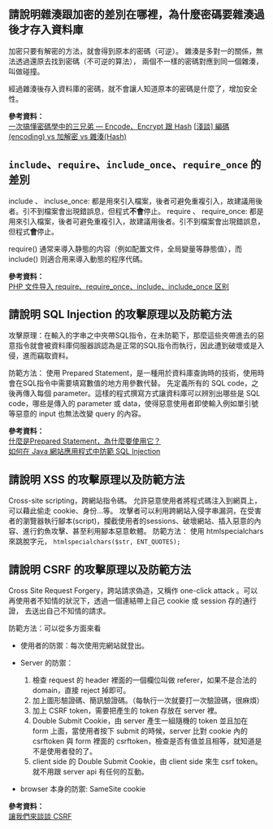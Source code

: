 ## 請說明雜湊跟加密的差別在哪裡，為什麼密碼要雜湊過後才存入資料庫  
加密只要有解密的方法，就會得到原本的密碼（可逆）。
雜湊是多對一的關係，無法透過還原去找到密碼（不可逆的算法），
兩個不一樣的密碼對應到同一個雜湊，叫做碰撞。

經過雜湊後存入資料庫的密碼，就不會讓人知道原本的密碼是什麼了，增加安全性。

**參考資料：**  
[一次搞懂密碼學中的三兄弟 — Encode、Encrypt 跟 Hash](https://medium.com/starbugs/what-are-encoding-encrypt-and-hashing-4b03d40e7b0c)
[[淺談] 編碼(encoding) vs 加解密 vs 雜湊(Hash)](https://dotblogs.com.tw/daniel/2019/05/06/223004)

## `include`、`require`、`include_once`、`require_once` 的差別

include 、 incluse_once: 都是用來引入檔案，後者可避免重複引入，故建議用後者。引不到檔案會出現錯誤息，但程式**不會**停止。
require 、 require_once: 都是用來引入檔案，後者可避免重複引入，故建議用後者。引不到檔案會出現錯誤息，但程式**會**停止。

require() 通常来導入静態的内容（例如配置文件，全局變量等静態值），而 include() 则適合用来導入動態的程序代碼。

**參考資料：**  
[PHP 文件导入 require、require_once、include、include_once 区别](https://blog.mimvp.com/article/7510.html)

## 請說明 SQL Injection 的攻擊原理以及防範方法

攻擊原理：在輸入的字串之中夾帶SQL指令，在未防範下，那麼這些夾帶進去的惡意指令就會被資料庫伺服器誤認為是正常的SQL指令而執行，因此遭到破壞或是入侵，進而竊取資料。

防範方法： 使用 Prepared Statement，是一種用於資料庫查詢時的技術，使用時會在SQL指令中需要填寫數值的地方用參數代替。
先定義所有的 SQL code，之後再傳入每個 parameter。這樣的程式撰寫方式讓資料庫可以辨別出哪些是 SQL code，哪些是傳入的 parameter 或 data，使得惡意使用者即使輸入例如單引號等惡意的 input 也無法改變 query 的內容。

**參考資料：**  
[什麼是Prepared Statement，為什麼要使用它？](https://weikaiwei.com/web/what-is-prepared-statement/)  
[如何在 Java 網站應用程式中防範 SQL Injection](http://neuron.csie.ntust.edu.tw/homework/101/CC/homework/homework2-1/B9807002-1/B9807002.htm)



##  請說明 XSS 的攻擊原理以及防範方法

Cross-site scripting，跨網站指令碼。
允許惡意使用者將程式碼注入到網頁上，可以藉此偷走 cookie、身份...等。
攻擊者可以利用跨網站入侵字串漏洞，在受害者的瀏覽器執行腳本(script)，攔截使用者的sessions、破壞網站、插入惡意的內容、進行釣魚攻擊、甚至利用腳本惡意軟體。
防範方法： 使用 htmlspecialchars 來跳脫字元， `htmlspecialchars($str, ENT_QUOTES);`


## 請說明 CSRF 的攻擊原理以及防範方法

 Cross Site Request Forgery，跨站請求偽造，又稱作 one-click attack 。可以再使用者不知情的狀況下，透過一個連結帶上自己 cookie 或 session 存的通行證， 去送出自己不知情的請求。
 
防範方法：可以從多方面來看  
* 使用者的防禦：每次使用完網站就登出。  
* Server 的防禦：  

  1.  檢查 request 的 header 裡面的一個欄位叫做 referer，如果不是合法的 domain，直接 reject 掉即可。  
  2. 加上圖形驗證碼、簡訊驗證碼。（每執行一次就要打一次驗證碼，很麻煩）  
  3. 加上 CSRF token，需要把產生的 token 存放在 server 裡。  
  4. Double Submit Cookie，由 server 產生一組隨機的 token 並且加在 form 上面，當使用者按下 submit 的時候，server 比對 cookie 內的 csrftoken 與 form 裡面的 csrftoken，檢查是否有值並且相等，就知道是不是使用者發的了。  
  5. client side 的 Double Submit Cookie，由 client side 來生 csrf token。就不用跟 server api 有任何的互動。  
* browser 本身的防禦: SameSite cookie

**參考資料：**  
[讓我們來談談 CSRF](https://blog.techbridge.cc/2017/02/25/csrf-introduction/)

  